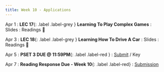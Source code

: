 ```yaml
---
title: Week 10 - Applications
---
```


Apr 1
: **LEC 17**{: .label .label-grey } **Learning To Play Complex Games**
  : Slides
: Readings 📖

Apr 3
: **LEC 18**{: .label .label-grey } **Learning How To Drive A Car**
  : Slides
: Readings 📖

Apr 5
: **PSET 3 DUE @ 11:59PM**{: .label .label-red }
  : [Submit](https://canvas.harvard.edu/courses/129605/assignments/794051) / Key

Apr 7
  : **Reading Response Due - Week 10**{: .label .label-red}
    : [Submission](https://canvas.harvard.edu/courses/129605/assignments/794079)

